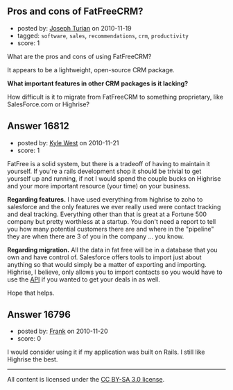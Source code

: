 ## Pros and cons of FatFreeCRM?

- posted by: [Joseph Turian](https://stackexchange.com/users/-1/423-joseph-turian) on 2010-11-19
- tagged: `software`, `sales`, `recommendations`, `crm`, `productivity`
- score: 1

What are the pros and cons of using FatFreeCRM?

It appears to be a lightweight, open-source CRM package.

**What important features in other CRM packages is it lacking?**

How difficult is it to migrate from FatFreeCRM to something proprietary, like SalesForce.com or Highrise?


## Answer 16812

- posted by: [Kyle West](https://stackexchange.com/users/-1/4267-kyle-west) on 2010-11-21
- score: 1

<p>FatFree is a solid system, but there is a tradeoff of having to maintain it yourself. If you're a rails development shop it should be trivial to get yourself up and running, if not I would spend the couple bucks on Highrise and your more important resource (your time) on your business.</p>

<p><strong>Regarding features.</strong> I have used everything from highrise to zoho to salesforce and the only features we ever really used were contact tracking and deal tracking. Everything other than that is great at a Fortune 500 company but pretty worthless at a startup. You don't need a report to tell you how many potential customers there are and where in the "pipeline" they are when there are 3 of you in the company ... you know.</p>

<p><strong>Regarding migration.</strong> All the data in fat free will be in a database that you own and have control of. Salesforce offers tools to import just about anything so that would simply be a matter of exporting and importing. Highrise, I believe, only allows you to import contacts so you would have to use the <a href="http://developer.37signals.com/highrise/" rel="nofollow">API</a> if you wanted to get your deals in as well.</p>

<p>Hope that helps.</p>



## Answer 16796

- posted by: [Frank](https://stackexchange.com/users/-1/4858-frank) on 2010-11-20
- score: 0

I would consider using it if my application was built on Rails.  I still like Highrise the best. 



---

All content is licensed under the [CC BY-SA 3.0 license](https://creativecommons.org/licenses/by-sa/3.0/).

